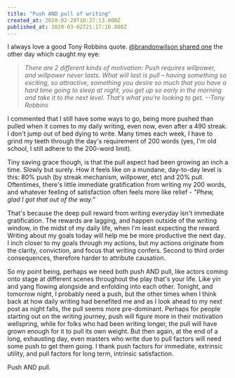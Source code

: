 ```yaml
---
title: "Push AND pull of writing"
created_at: 2020-02-29T10:27:13.000Z
published_at: 2020-03-02T21:17:16.000Z
---
```

I always love a good Tony Robbins quote. [@brandonwilson shared one](https://cowriters.app/words/where-did-february-go-374785e59bd5a559c5) the other day which caught my eye:

  

> _There are 2 different kinds of motivation: Push requires willpower, and willpower never lasts. What will last is pull – having something so exciting, so attractive, something you desire so much that you have a hard time going to sleep at night, you get up so early in the morning and take it to the next level. That’s what you’re looking to get. --Tony Robbins_

  

I commented that I still have some ways to go, being more pushed than pulled when it comes to my daily writing, even now, even after a 490 streak. I don't jump out of bed dying to write. Many times each week, I have to grind my teeth through the day's requirement of 200 words (yes, I'm old school, I still adhere to the 200-word limit). 

  

Tiny saving grace though, is that the pull aspect had been growing an inch a time. Slowly but surely. How it feels like on a mundane, day-to-day level is this: 80% push (by streak mechanism, willpower, etc) and 20% pull. Oftentimes, there's little immediate gratification from writing my 200 words, and whatever feeling of satisfaction often feels more like relief - _"Phew, glad I got that out of the way."_ 

  

That's because the deep pull reward from writing everyday isn't immediate gratification. The rewards are lagging, and happen outside of the writing window, in the midst of my daily life, when I'm least expecting the reward. Writing about my goals today will help me be more productive the next day. I inch closer to my goals through my actions, but my actions originate from the clarity, conviction, and focus that writing confers. Second to third order consequences, therefore harder to attribute causation.

  

So my point being, perhaps we need both push AND pull, like actors coming onto stage at different scenes throughout the play that's your life. Like yin and yang flowing alongside and enfolding into each other. Tonight, and tomorrow night, I probably need a push, but the other times when I think back at how daily writing had benefited me and as I look ahead to my next post as night falls, the pull seems more pre-dominant. Perhaps for people starting out on the writing journey, push will figure more in their motivation wellspring, while for folks who had been writing longer, the pull will have grown enough for it to pull its own weight. But then again, at the end of a long, exhausting day, even masters who write due to pull factors will need some push to get them going. I thank push factors for immediate, extrinsic utility, and pull factors for long term, intrinsic satisfaction.

  

Push AND pull.
